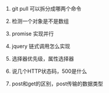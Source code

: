 1. git pull 可以拆分成哪两个命令

2. 检测一个对象是不是数组

3. promise 实现并行

4. jquery 链式调用怎么实现

5. 选择器优先级，属性选择器

6.  说几个HTTP状态码，500是什么

7. post和get的区别，post传输的数据类型